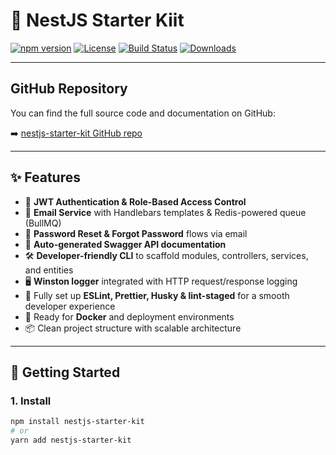 # 🚀 NestJS Starter Kiit

[![npm version](https://img.shields.io/npm/v/nestjs-starter-kiit)](https://www.npmjs.com/package/nestjs-starter-kiit)
[![License](https://img.shields.io/npm/l/nestjs-starter-kiit)](https://github.com/mritunjaysukla/nestjs-starter-kit/blob/main/LICENSE)
[![Build Status](https://github.com/mritunjaysukla/nestjs-starter-kit/actions/workflows/ci.yml/badge.svg)](https://github.com/mritunjaysukla/nestjs-starter-kit/actions/workflows/ci.yml)
[![Downloads](https://img.shields.io/npm/dm/nestjs-starter-kiit)](https://www.npmjs.com/package/nestjs-starter-kiit)

---

## GitHub Repository

You can find the full source code and documentation on GitHub:

➡️ [nestjs-starter-kit GitHub repo](https://github.com/mritunjaysukla/nestjs-starter-kit)

---

## ✨ Features

- 🔐 **JWT Authentication & Role-Based Access Control**  
- 📧 **Email Service** with Handlebars templates & Redis-powered queue (BullMQ)  
- 🔄 **Password Reset & Forgot Password** flows via email  
- 📜 **Auto-generated Swagger API documentation**  
- 🛠 **Developer-friendly CLI** to scaffold modules, controllers, services, and entities  
- 🖥 **Winston logger** integrated with HTTP request/response logging  
- 🎨 Fully set up **ESLint, Prettier, Husky & lint-staged** for a smooth developer experience  
- 🐳 Ready for **Docker** and deployment environments  
- 📦 Clean project structure with scalable architecture  

---

## 🚀 Getting Started

### 1. Install

```bash
npm install nestjs-starter-kit
# or
yarn add nestjs-starter-kit
